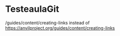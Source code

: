 # TesteaulaGit
/guides/content/creating-links instead of https://anvilproject.org/guides/content/creating-links
